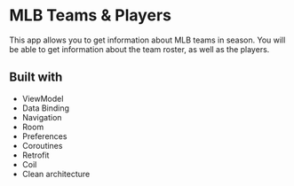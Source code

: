 # MLB Teams & Players

This app allows you to get information about MLB teams in season. You will be able to get
information about the team roster, as well as the players.

## Built with

* ViewModel
* Data Binding
* Navigation
* Room
* Preferences
* Coroutines
* Retrofit
* Coil
* Clean architecture